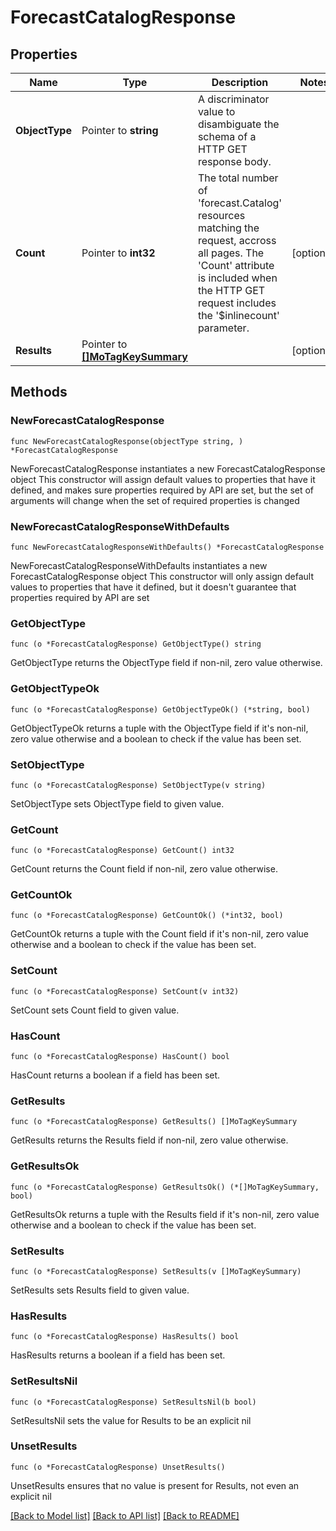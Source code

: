 # ForecastCatalogResponse

## Properties

Name | Type | Description | Notes
------------ | ------------- | ------------- | -------------
**ObjectType** | Pointer to **string** | A discriminator value to disambiguate the schema of a HTTP GET response body. | 
**Count** | Pointer to **int32** | The total number of &#39;forecast.Catalog&#39; resources matching the request, accross all pages. The &#39;Count&#39; attribute is included when the HTTP GET request includes the &#39;$inlinecount&#39; parameter. | [optional] 
**Results** | Pointer to [**[]MoTagKeySummary**](mo.TagKeySummary.md) |  | [optional] 

## Methods

### NewForecastCatalogResponse

`func NewForecastCatalogResponse(objectType string, ) *ForecastCatalogResponse`

NewForecastCatalogResponse instantiates a new ForecastCatalogResponse object
This constructor will assign default values to properties that have it defined,
and makes sure properties required by API are set, but the set of arguments
will change when the set of required properties is changed

### NewForecastCatalogResponseWithDefaults

`func NewForecastCatalogResponseWithDefaults() *ForecastCatalogResponse`

NewForecastCatalogResponseWithDefaults instantiates a new ForecastCatalogResponse object
This constructor will only assign default values to properties that have it defined,
but it doesn't guarantee that properties required by API are set

### GetObjectType

`func (o *ForecastCatalogResponse) GetObjectType() string`

GetObjectType returns the ObjectType field if non-nil, zero value otherwise.

### GetObjectTypeOk

`func (o *ForecastCatalogResponse) GetObjectTypeOk() (*string, bool)`

GetObjectTypeOk returns a tuple with the ObjectType field if it's non-nil, zero value otherwise
and a boolean to check if the value has been set.

### SetObjectType

`func (o *ForecastCatalogResponse) SetObjectType(v string)`

SetObjectType sets ObjectType field to given value.


### GetCount

`func (o *ForecastCatalogResponse) GetCount() int32`

GetCount returns the Count field if non-nil, zero value otherwise.

### GetCountOk

`func (o *ForecastCatalogResponse) GetCountOk() (*int32, bool)`

GetCountOk returns a tuple with the Count field if it's non-nil, zero value otherwise
and a boolean to check if the value has been set.

### SetCount

`func (o *ForecastCatalogResponse) SetCount(v int32)`

SetCount sets Count field to given value.

### HasCount

`func (o *ForecastCatalogResponse) HasCount() bool`

HasCount returns a boolean if a field has been set.

### GetResults

`func (o *ForecastCatalogResponse) GetResults() []MoTagKeySummary`

GetResults returns the Results field if non-nil, zero value otherwise.

### GetResultsOk

`func (o *ForecastCatalogResponse) GetResultsOk() (*[]MoTagKeySummary, bool)`

GetResultsOk returns a tuple with the Results field if it's non-nil, zero value otherwise
and a boolean to check if the value has been set.

### SetResults

`func (o *ForecastCatalogResponse) SetResults(v []MoTagKeySummary)`

SetResults sets Results field to given value.

### HasResults

`func (o *ForecastCatalogResponse) HasResults() bool`

HasResults returns a boolean if a field has been set.

### SetResultsNil

`func (o *ForecastCatalogResponse) SetResultsNil(b bool)`

 SetResultsNil sets the value for Results to be an explicit nil

### UnsetResults
`func (o *ForecastCatalogResponse) UnsetResults()`

UnsetResults ensures that no value is present for Results, not even an explicit nil

[[Back to Model list]](../README.md#documentation-for-models) [[Back to API list]](../README.md#documentation-for-api-endpoints) [[Back to README]](../README.md)


